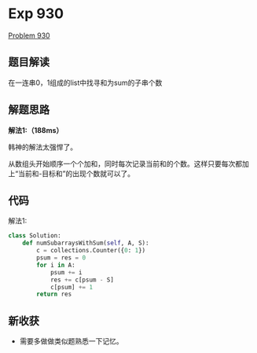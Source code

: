 # Exp 930

[Problem 930](https://leetcode.com/problems/binary-subarrays-with-sum/)

## 题目解读

在一连串0，1组成的list中找寻和为sum的子串个数

## 解题思路

**解法1:（188ms）**

韩神的解法太强悍了。

从数组头开始顺序一个个加和，同时每次记录当前和的个数。这样只要每次都加上“当前和-目标和”的出现个数就可以了。

## 代码

解法1:

```python
class Solution:
    def numSubarraysWithSum(self, A, S):
        c = collections.Counter({0: 1})
        psum = res = 0
        for i in A:
            psum += i
            res += c[psum - S]
            c[psum] += 1
        return res
```

## 新收获

- 需要多做做类似题熟悉一下记忆。



